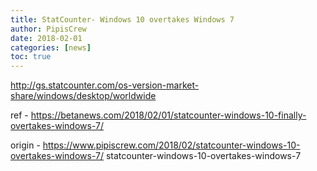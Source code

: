 ```yaml
---
title: StatCounter- Windows 10 overtakes Windows 7
author: PipisCrew
date: 2018-02-01
categories: [news]
toc: true
---
```


http://gs.statcounter.com/os-version-market-share/windows/desktop/worldwide

ref - https://betanews.com/2018/02/01/statcounter-windows-10-finally-overtakes-windows-7/

origin - https://www.pipiscrew.com/2018/02/statcounter-windows-10-overtakes-windows-7/ statcounter-windows-10-overtakes-windows-7